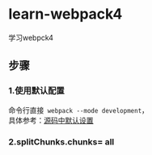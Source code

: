 # learn-webpack4
学习webpck4

## 步骤
### 1.使用默认配置

命令行直接` webpack --mode development`，  
具体参考：[源码中默认设置](https://github.com/webpack/webpack/blob/master/lib/WebpackOptionsDefaulter.js)


### 2.splitChunks.chunks= all